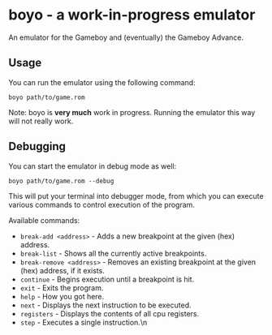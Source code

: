 # boyo - a work-in-progress emulator

An emulator for the Gameboy and (eventually) the Gameboy Advance.

## Usage

You can run the emulator using the following command:

```
boyo path/to/game.rom
```

Note: boyo is **very much** work in progress. Running the emulator this way will not really work.

## Debugging

You can start the emulator in debug mode as well:

```
boyo path/to/game.rom --debug
```

This will put your terminal into debugger mode, from which you can execute various commands to control execution of the program.

Available commands:
* `break-add <address>` - Adds a new breakpoint at the given (hex) address.
* `break-list` - Shows all the currently active breakpoints.
* `break-remove <address>` - Removes an existing breakpoint at the given (hex) address, if it exists.
* `continue` - Begins execution until a breakpoint is hit.
* `exit` - Exits the program.
* `help` - How you got here.
* `next` - Displays the next instruction to be executed.
* `registers` - Displays the contents of all cpu registers.
* `step` - Executes a single instruction.\n
